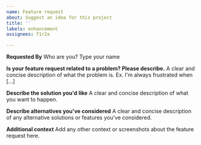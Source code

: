 ```yaml
---
name: Feature request
about: Suggest an idea for this project
title: ''
labels: enhancement
assignees: f1r2a

---
```


**Requested By**
Who are you? Type your name

**Is your feature request related to a problem? Please describe.**
A clear and concise description of what the problem is. Ex. I'm always frustrated when [...]

**Describe the solution you'd like**
A clear and concise description of what you want to happen.

**Describe alternatives you've considered**
A clear and concise description of any alternative solutions or features you've considered.

**Additional context**
Add any other context or screenshots about the feature request here.
